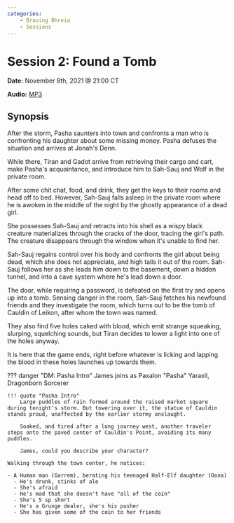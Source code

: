 ```yaml
---
categories:
    - Braving Bhreia
    - Sessions
---
```

# Session 2: Found a Tomb

**Date:** November 8th, 2021 @ 21:00 CT

**Audio:** [MP3](https://drive.google.com/file/d/1Ewe-nJ76LdjS_pC-H4gViffcbwZhA3nN/view?usp=sharing)

## Synopsis

After the storm, Pasha saunters into town and confronts a man who is confronting his daughter about some missing money. Pasha defuses the situation and arrives at Jonah's Denn.

While there, Tiran and Gadot arrive from retrieving their cargo and cart, make Pasha's acquaintance, and introduce him to Sah-Sauj and Wolf in the private room.

After some chit chat, food, and drink, they get the keys to their rooms and head off to bed. However, Sah-Sauj falls asleep in the private room where he is awoken in the middle of the night by the ghostly appearance of a dead girl.

She possesses Sah-Sauj and retracts into his shell as a wispy black creature materializes through the cracks of the door, tracing the girl's path. The creature disappears through the window when it's unable to find her.

Sah-Sauj regains control over his body and confronts the girl about being dead, which she does not appreciate, and high tails it out of the room. Sah-Sauj follows her as she leads him down to the basement, down a hidden tunnel, and into a cave system where he's lead down a door.

The door, while requiring a password, is defeated on the first try and opens up into a tomb. Sensing danger in the room, Sah-Sauj fetches his newfound friends and they investigate the room, which turns out to be the tomb of Cauldin of Leikon, after whom the town was named.

They also find five holes caked with blood, which emit strange squeaking, slurping, squelching sounds, but Tiran decides to lower a light into one of the holes anyway.

It is here that the game ends, right before whatever is licking and lapping the blood in these holes launches up towards them.

??? danger "DM: Pasha Intro"
    James joins as Paxalon "Pasha" Yaraxil, Dragonborn Sorcerer

    !!! quote "Pasha Intro"
        Large puddles of rain formed around the raised market square during tonight's storm. But towering over it, the statue of Cauldin stands proud, unaffected by the earlier stormy onslaught.

        Soaked, and tired after a long journey west, another traveler steps onto the paved center of Cauldin's Point, avoiding its many puddles.

        James, could you describe your character?

    Walking through the town center, he notices:

    - A Human man (Garrem), berating his teenaged Half-Elf daughter (Oona)
      - He's drunk, stinks of ale
      - She's afraid
      - He's mad that she doesn't have "all of the coin"
      - She's 5 sp short
      - He's a Grunge dealer, she's his pusher
      - She has given some of the coin to her friends
